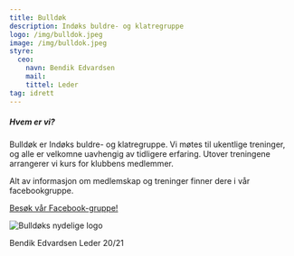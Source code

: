 ```yaml
---
title: Bulldøk
description: Indøks buldre- og klatregruppe
logo: /img/bulldok.jpeg
image: /img/bulldok.jpeg
styre:
  ceo:
    navn: Bendik Edvardsen
    mail:
    tittel: Leder
tag: idrett
---
```


##### Hvem er vi?

Bulldøk er Indøks buldre- og klatregruppe. Vi møtes til ukentlige treninger, og alle er velkomne uavhengig av tidligere erfaring. Utover treningene arrangerer vi kurs for klubbens medlemmer.

Alt av informasjon om medlemskap og treninger finner dere i vår facebookgruppe.

[Besøk vår Facebook-gruppe!](https://www.facebook.com/groups/221336962206774)

![Bulldøks nydelige logo](/img/bulldok.jpeg)

Bendik Edvardsen
Leder 20/21

